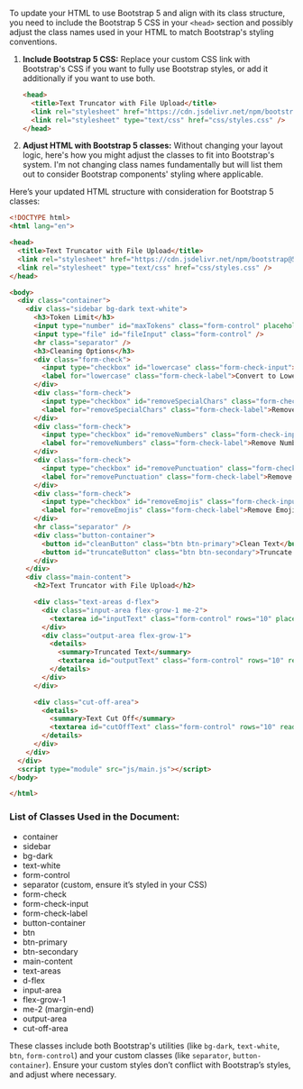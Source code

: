 To update your HTML to use Bootstrap 5 and align with its class structure, you need to include the Bootstrap 5 CSS in your `<head>` section and possibly adjust the class names used in your HTML to match Bootstrap's styling conventions.

1. **Include Bootstrap 5 CSS:**
   Replace your custom CSS link with Bootstrap's CSS if you want to fully use Bootstrap styles, or add it additionally if you want to use both.

   ```html
   <head>
     <title>Text Truncator with File Upload</title>
     <link rel="stylesheet" href="https://cdn.jsdelivr.net/npm/bootstrap@5.1.3/dist/css/bootstrap.min.css">
     <link rel="stylesheet" type="text/css" href="css/styles.css" />
   </head>
   ```

2. **Adjust HTML with Bootstrap 5 classes:**
   Without changing your layout logic, here's how you might adjust the classes to fit into Bootstrap's system. I'm not changing class names fundamentally but will list them out to consider Bootstrap components' styling where applicable.

Here’s your updated HTML structure with consideration for Bootstrap 5 classes:

```html
<!DOCTYPE html>
<html lang="en">

<head>
  <title>Text Truncator with File Upload</title>
  <link rel="stylesheet" href="https://cdn.jsdelivr.net/npm/bootstrap@5.1.3/dist/css/bootstrap.min.css">
  <link rel="stylesheet" type="text/css" href="css/styles.css" />
</head>

<body>
  <div class="container">
    <div class="sidebar bg-dark text-white">
      <h3>Token Limit</h3>
      <input type="number" id="maxTokens" class="form-control" placeholder="Max tokens (default 7000)" />
      <input type="file" id="fileInput" class="form-control" />
      <hr class="separator" />
      <h3>Cleaning Options</h3>
      <div class="form-check">
        <input type="checkbox" id="lowercase" class="form-check-input">
        <label for="lowercase" class="form-check-label">Convert to Lowercase</label>
      </div>
      <div class="form-check">
        <input type="checkbox" id="removeSpecialChars" class="form-check-input">
        <label for="removeSpecialChars" class="form-check-label">Remove Special Characters</label>
      </div>
      <div class="form-check">
        <input type="checkbox" id="removeNumbers" class="form-check-input">
        <label for="removeNumbers" class="form-check-label">Remove Numbers</label>
      </div>
      <div class="form-check">
        <input type="checkbox" id="removePunctuation" class="form-check-input">
        <label for="removePunctuation" class="form-check-label">Remove Punctuation</label>
      </div>
      <div class="form-check">
        <input type="checkbox" id="removeEmojis" class="form-check-input">
        <label for="removeEmojis" class="form-check-label">Remove Emojis</label>
      </div>
      <hr class="separator" />
      <div class="button-container">
        <button id="cleanButton" class="btn btn-primary">Clean Text</button>
        <button id="truncateButton" class="btn btn-secondary">Truncate Text</button>
      </div>
    </div>
    <div class="main-content">
      <h2>Text Truncator with File Upload</h2>

      <div class="text-areas d-flex">
        <div class="input-area flex-grow-1 me-2">
          <textarea id="inputText" class="form-control" rows="10" placeholder="Or enter text here..."></textarea>
        </div>
        <div class="output-area flex-grow-1">
          <details>
            <summary>Truncated Text</summary>
            <textarea id="outputText" class="form-control" rows="10" readonly></textarea>
          </details>
        </div>
      </div>

      <div class="cut-off-area">
        <details>
          <summary>Text Cut Off</summary>
          <textarea id="cutOffText" class="form-control" rows="10" readonly></textarea>
        </details>
      </div>
    </div>
  </div>
  <script type="module" src="js/main.js"></script>
</body>

</html>
```

### List of Classes Used in the Document:

- container
- sidebar
- bg-dark
- text-white
- form-control
- separator (custom, ensure it’s styled in your CSS)
- form-check
- form-check-input
- form-check-label
- button-container
- btn
- btn-primary
- btn-secondary
- main-content
- text-areas
- d-flex
- input-area
- flex-grow-1
- me-2 (margin-end)
- output-area
- cut-off-area

These classes include both Bootstrap's utilities (like `bg-dark`, `text-white`, `btn`, `form-control`) and your custom classes (like `separator`, `button-container`). Ensure your custom styles don’t conflict with Bootstrap’s styles, and adjust where necessary.

